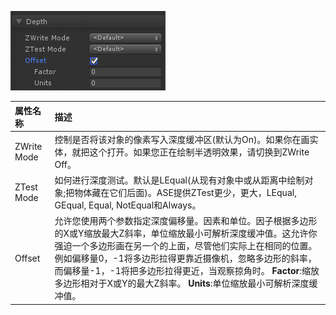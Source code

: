![](Depth_1.png)

| 属性名称 | 描述 |
| :---- | :----|
|ZWrite Mode|控制是否将该对象的像素写入深度缓冲区(默认为On)。如果你在画实体，就把这个打开。如果您正在绘制半透明效果，请切换到ZWrite Off。|
|ZTest Mode|如何进行深度测试。默认是LEqual(从现有对象中或从距离中绘制对象;把物体藏在它们后面)。ASE提供ZTest更少，更大，LEqual, GEqual, Equal, NotEqual和Always。|
|Offset|允许您使用两个参数指定深度偏移量。因素和单位。因子根据多边形的X或Y缩放最大Z斜率，单位缩放最小可解析深度缓冲值。这允许你强迫一个多边形画在另一个的上面，尽管他们实际上在相同的位置。例如偏移量0，-1将多边形拉得更靠近摄像机，忽略多边形的斜率，而偏移量-1，-1将把多边形拉得更近，当观察掠角时。 **Factor**:缩放多边形相对于X或Y的最大Z斜率。 **Units**:单位缩放最小可解析深度缓冲值。|